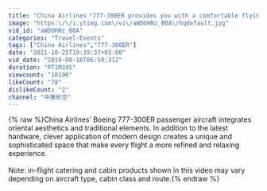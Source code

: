 ```yaml
---
title: "China Airlines「777-300ER provides you with a comfortable flying experience」"
image: "https:\/\/i.ytimg.com\/vi\/aWDUHNz_B0A\/hqdefault.jpg"
vid_id: "aWDUHNz_B0A"
categories: "Travel-Events"
tags: ["China Airlines","777-300ER"]
date: "2021-10-25T19:39:37+03:00"
vid_date: "2019-08-16T06:50:31Z"
duration: "PT1M34S"
viewcount: "10196"
likeCount: "78"
dislikeCount: "2"
channel: "中華航空"
---
```

{% raw %}China Airlines’ Boeing 777-300ER passenger aircraft integrates oriental aesthetics and traditional elements. In addition to the latest hardware, clever application of modern design creates a unique and sophisticated space that make every flight a more refined and relaxing experience.<br /><br />Note: in-flight catering and cabin products shown in this video may vary depending on aircraft type, cabin class and route.{% endraw %}
